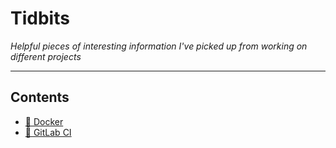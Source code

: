 # Tidbits

*Helpful pieces of interesting information I've picked up from working on different projects*

<hr>

## Contents
- [🐳 Docker](https://github.com/HilliamT/tidbits/blob/master/docker.md)
- [🦊 GitLab CI](https://github.com/HilliamT/tidbits/blob/master/gitlab-ci.md)